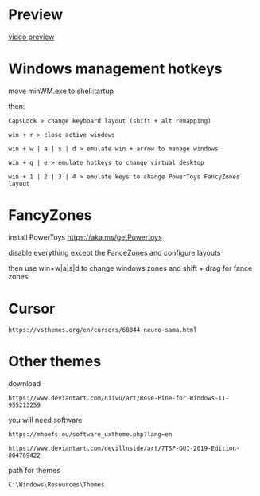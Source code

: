 # Preview

[video preview](https://mega.nz/file/ccFlFYaK#er7muMZClCBCEZQWLmh5hPrZCd_UtviYZ_JTrNUN3bY)

# Windows management hotkeys

move minWM.exe to shell:tartup

then:

    CapsLock > change keyboard layout (shift + alt remapping)

    win + r > close active windows

    win + w | a | s | d > emulate win + arrow to manage windows

    win + q | e > emulate hotkeys to change virtual desktop 

    win + 1 | 2 | 3 | 4 > emulate keys to change PowerToys FancyZones layout

# FancyZones

install PowerToys https://aka.ms/getPowertoys

disable everything except the FanceZones and configure layouts

then use win+w|a|s|d to change windows zones and shift + drag for fance zones


# Cursor

    https://vsthemes.org/en/cursors/68044-neuro-sama.html


# Other themes 

download

    https://www.deviantart.com/niivu/art/Rose-Pine-for-Windows-11-955213259

you will need software

    https://mhoefs.eu/software_uxtheme.php?lang=en

    https://www.deviantart.com/devillnside/art/7TSP-GUI-2019-Edition-804769422

path for themes

    C:\Windows\Resources\Themes

